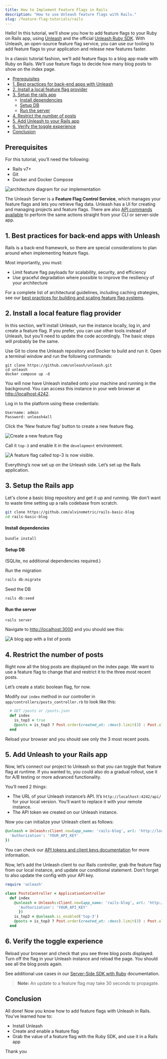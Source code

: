 ```yaml
---
title: How to Implement Feature Flags in Rails
description: "How to use Unleash feature flags with Rails."
slug: /feature-flag-tutorials/rails
---
```


Hello! In this tutorial, we’ll show you how to add feature flags to your Ruby on Rails app, using [Unleash](https://www.getunleash.io/) and the official [Unleash Ruby SDK](https://docs.getunleash.io/reference/sdks/ruby). With Unleash, an open-source feature flag service, you can use our tooling to add feature flags to your application and release new features faster.

In a classic tutorial fashion, we’ll add feature flags to a blog app made with Ruby on Rails. We’ll use feature flags to decide how many blog posts to show on the index page.

-   [Prerequisites](#prerequisites)
-   [1. Best practices for back-end apps with Unleash](#1-best-practices-for-back-end-apps-with-unleash)
-   [2. Install a local feature flag provider](#2-install-a-local-feature-flag-provider)
-   [3. Setup the rails app](#3-setup-the-rails-app)
    -   [Install dependencies](#install-dependencies)
    -   [Setup DB](#setup-db)
    -   [Run the server](#run-the-server)
-   [4. Restrict the number of posts](#4-restrict-the-number-of-posts)
-   [5. Add Unleash to your Rails app](#5-add-unleash-to-your-rails-app)
-   [6. Verify the toggle experience](#6-verify-the-toggle-experience)
-   [Conclusion](#conclusion)

## Prerequisites

For this tutorial, you’ll need the following:

-   Rails v7+
-   Git
-   Docker and Docker Compose

![architecture diagram for our implementation](./diagram.png)

The Unleash Server is a **Feature Flag Control Service**, which manages your feature flags and lets you retrieve flag data. Unleash has a UI for creating and managing projects and feature flags. There are also [API commands available](https://docs.getunleash.io/reference/api/unleash) to perform the same actions straight from your CLI or server-side app.

## 1. Best practices for back-end apps with Unleash

Rails is a back-end framework, so there are special considerations to plan around when implementing feature flags.

Most importantly, you must:

-   Limit feature flag payloads for scalability, security, and efficiency
-   Use graceful degradation where possible to improve the resiliency of your architecture

For a complete list of architectural guidelines, including caching strategies, see our [best practices for building and scaling feature flag systems](https://docs.getunleash.io/topics/feature-flags/feature-flag-best-practices).

## 2. Install a local feature flag provider

In this section, we’ll install Unleash, run the instance locally, log in, and create a feature flag. If you prefer, you can use other tools instead of Unleash, but you’ll need to update the code accordingly. The basic steps will probably be the same.

Use Git to clone the Unleash repository and Docker to build and run it. Open a terminal window and run the following commands:

```
git clone https://github.com/unleash/unleash.git
cd unleash
docker compose up -d

```

You will now have Unleash installed onto your machine and running in the background. You can access this instance in your web browser at [http://localhost:4242](http://localhost:4242).

Log in to the platform using these credentials:

```
Username: admin
Password: unleash4all
```

Click the ‘New feature flag’ button to create a new feature flag.

![Create a new feature flag](../ruby/new-ff.png)

Call it `top-3` and enable it in the `development` environment.

![A feature flag called `top-3` is now visible.](./enable-ff.png)

Everything’s now set up on the Unleash side. Let’s set up the Rails application.

## 3. Setup the Rails app

Let's clone a basic blog repository and get it up and running. We don't want to waste time setting up a rails codebase from scratch.

```sh
git clone https://github.com/alvinometric/rails-basic-blog
cd rails-basic-blog
```

#### Install dependencies

```sh
bundle install
```

#### Setup DB

(SQLite, no additional dependencies required.)

Run the migration

```sh
rails db:migrate
```

Seed the DB

```sh
rails db:seed
```

#### Run the server

```sh
rails server
```

Navigate to [http://localhost:3000](http://localhost:3000) and you should see this:

![A blog app with a list of posts](./blog-app.png)

## 4. Restrict the number of posts

Right now all the blog posts are displayed on the index page. We want to use a feature flag to change that and restrict it to the three most recent posts.

Let’s create a static boolean flag, for now.

Modify our `index` method in our controller in `app/controllers/posts_controller.rb` to look like this:

```ruby
  # GET /posts or /posts.json
  def index
    is_top3 = true
    @posts = is_top3 ? Post.order(created_at: :desc).limit(3) : Post.all
  end

```

Reload your browser and you should see only the 3 most recent posts.

## 5. Add Unleash to your Rails app

Now, let’s connect our project to Unleash so that you can toggle that feature flag at runtime. If you wanted to, you could also do a gradual rollout, use it for A/B testing or more advanced functionality.

You’ll need 2 things:

-   The URL of your Unleash instance’s API. It’s `http://localhost:4242/api/` for your local version. You’ll want to replace it with your remote instance.
-   The API token we created on our Unleash instance.

Now you can initialize your Unleash client as follows:

```ruby
@unleash = Unleash::Client.new(app_name: 'rails-blog', url: 'http://localhost:4242/api/', custom_http_headers: {
  'Authorization': 'YOUR_API_KEY'
})
```

You can check our [API tokens and client keys documentation](https://docs.getunleash.io/reference/api-tokens-and-client-keys) for more information.

Now, let’s add the Unleash client to our Rails controller, grab the feature flag from our local instance, and update our conditional statement. Don't forget to also update the config with your API key.

```ruby
require 'unleash'

class PostsController < ApplicationController
  def index
    @unleash = Unleash::Client.new(app_name: 'rails-blog', url: 'http://localhost:4242/api/', custom_http_headers: {
      'Authorization': 'YOUR_API_KEY'
      })
    is_top3 = @unleash.is_enabled('top-3')
    @posts = is_top3 ? Post.order(created_at: :desc).limit(3) : Post.all
  end

```

## 6. Verify the toggle experience

Reload your browser and check that you see three blog posts displayed. Turn off the flag in your Unleash instance and reload the page. You should see all the blog posts again.

See additional use cases in our [Server-Side SDK with Ruby](https://docs.getunleash.io/reference/sdks/ruby) documentation.

> **Note:** An update to a feature flag may take 30 seconds to propagate.

## Conclusion

All done! Now you know how to add feature flags with Unleash in Rails. You’ve learned how to:

-   Install Unleash
-   Create and enable a feature flag
-   Grab the value of a feature flag with the Ruby SDK, and use it in a Rails app

Thank you
